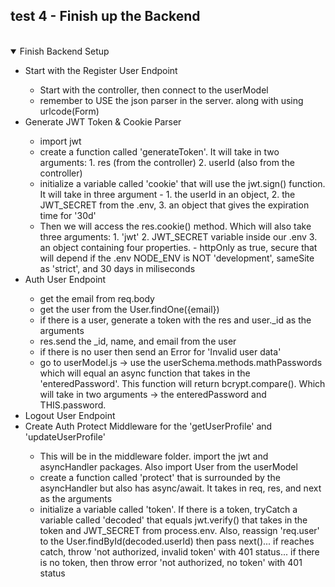## test 4 - Finish up the Backend

</br>

<details open>
    <summary>Finish Backend Setup</summary>
    <ul>
        <li>Start with the Register User Endpoint</li>
        <ul>
            <li>Start with the controller, then connect to the userModel</li>
            <li>remember to USE the json parser in the server. along with using urlcode(Form)</li>
        </ul>
        <li>Generate JWT Token & Cookie Parser</li>
        <ul>
            <li>import jwt</li>
            <li>create a function called 'generateToken'. It will take in two arguments: 1. res (from the controller) 2. userId (also from the controller)</li>
            <li>initialize a variable called 'cookie' that will use the jwt.sign() function. It will take in three argument - 1. the userId in an object,  2. the JWT_SECRET from the .env,  3. an object that gives the expiration time for '30d'</li>
            <li>Then we will access the res.cookie() method. Which will also take three arguments: 1. 'jwt'  2. JWT_SECRET variable inside our .env  3. an object containing four properties. - httpOnly as true, secure that will depend if the .env NODE_ENV is NOT 'development', sameSite as 'strict', and 30 days in miliseconds</li>
        </ul>
        <li>Auth User Endpoint</li>
        <ul>
            <li>get the email from req.body</li>
            <li>get the user from the User.findOne({email}) </li>
            <li>if there is a user, generate a token with the res and user._id as the arguments</li>
            <li>res.send the _id, name, and email from the user</li>
            <li>if there is no user then send an Error for 'Invalid user data'</li>
            <li>go to userModel.js -> use the userSchema.methods.mathPasswords which will equal an async function that takes in the 'enteredPassword'. This function will return bcrypt.compare(). Which will take in two arguments -> the enteredPassword and THIS.password. </li>
        </ul>
        <li>Logout User Endpoint</li>
        <li>Create Auth Protect Middleware for the 'getUserProfile' and 'updateUserProfile'</li>
        <ul>
            <li>This will be in the middleware folder. import the jwt and asyncHandler packages. Also import User from the userModel</li>
            <li>create a function called 'protect' that is surrounded by the asyncHandler but also has async/await. It takes in req, res, and next as the arguments</li>
            <li>initialize a variable called 'token'. If there is a token, tryCatch a variable called 'decoded' that equals jwt.verify() that takes in the token and JWT_SECRET from process.env. Also, reassign 'req.user' to the User.findById(decoded.userId) then pass next()... if reaches catch, throw 'not authorized, invalid token' with 401 status... if there is no token, then throw error 'not authorized, no token' with 401 status</li>
        </ul>
    </ul>
</details>
